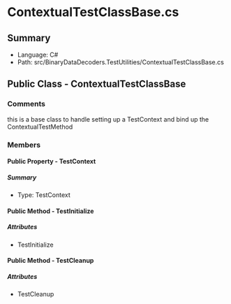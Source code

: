 ﻿# ContextualTestClassBase.cs

## Summary

* Language: C#
* Path: src/BinaryDataDecoders.TestUtilities/ContextualTestClassBase.cs

## Public Class - ContextualTestClassBase

### Comments

 <summary>
 this is a base class to handle setting up a TestContext and bind up the ContextualTestMethod
 </summary>

### Members

#### Public Property - TestContext

##### Summary

 * Type: TestContext 

#### Public Method - TestInitialize

##### Attributes

 - TestInitialize


#### Public Method - TestCleanup

##### Attributes

 - TestCleanup



